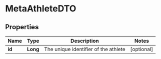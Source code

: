 

# MetaAthleteDTO

## Properties

Name | Type | Description | Notes
------------ | ------------- | ------------- | -------------
**id** | **Long** | The unique identifier of the athlete |  [optional]



